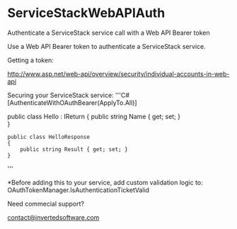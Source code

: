 # ServiceStackWebAPIAuth
Authenticate a ServiceStack service call with a Web API Bearer token

Use a Web API Bearer token to authenticate a ServiceStack service.

Getting a token:

http://www.asp.net/web-api/overview/security/individual-accounts-in-web-api

Securing your ServiceStack service:
'''C#
[AuthenticateWithOAuthBearer(ApplyTo.All)]

public class Hello : IReturn<HelloResponse>
	{
		public string Name { get; set; }  
    	}
    	
	public class HelloResponse
	{
		public string Result { get; set; }
	}
'''

*Before adding this to your service, add custom validation logic to: OAuthTokenManager.IsAuthenticationTicketValid

Need commecial support?

contact@invertedsoftware.com
